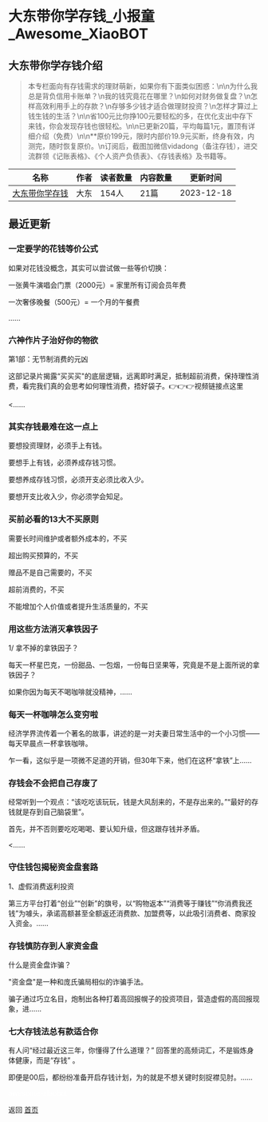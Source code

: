 # 大东带你学存钱_小报童_Awesome_XiaoBOT

## 大东带你学存钱介绍
> 本专栏面向有存钱需求的理财萌新，如果你有下面类似困惑：\n\n为什么我总是背负信用卡账单？\n我的钱究竟花在哪里？\n如何对财务做复盘？\n怎样高效利用手上的存款？\n存够多少钱才适合做理财投资？\n怎样才算过上钱生钱的生活？\n\n省100元比你挣100元要轻松的多，在优化支出中存下来钱，你会发现存钱也很轻松。\n\n已更新20篇，平均每篇1元，置顶有详细介绍（免费）\n\n**原价199元，限时内部价19.9元买断，终身有效，内测完，随时恢复原价。\n订阅后，截图加微信vidadong（备注存钱），进交流群领《记账表格》、《个人资产负债表》、《存钱表格》及书籍等。  
  


|名称|作者|读者数量|内容数量|更新时间|
|---|---|---|---|---|
|[大东带你学存钱](https://xiaobot.net/p/dadongc?refer=9c3f1c95-a052-465a-9902-f6d75080262a)|大东|154人|21篇|2023-12-18|

## 最近更新
### 一定要学的花钱等价公式

如果对花钱没概念，其实可以尝试做一些等价切换：

一张黄牛演唱会门票（2000元）= 家里所有订阅会员年费

一次奢侈晚餐（500元）= 一个月的午餐费

......

### 六神作片子治好你的物欲

第1部：无节制消费的元凶

这部记录片揭露“买买买"的底层逻辑，远离即时满足，抵制超前消费，保持理性消费，看完我们真的会思考如何理性消费，捂好袋子。👉👉👉视频链接点这里

<......

### 其实存钱最难在这一点上

要想投资理财，必须手上有钱。

要想手上有钱，必须养成存钱习惯。

要想养成存钱习惯，必须开支必须比收入少。

要想开支比收入少，你必须学会知足。

### 买前必看的13大不买原则

需要长时间维护或者额外成本的，不买

超出购买预算的，不买

赠品不是自己需要的，不买

超前消费的，不买

不能增加个人价值或者提升生活质量的，不买

### 用这些方法消灭拿铁因子

1/ 拿不掉的拿铁因子？

每天一杯星巴克，一份甜品、一包烟，一份每日坚果等，究竟是不是上面所说的拿铁因子？

如果你因为每天不喝咖啡就没精神，......

### 每天一杯咖啡怎么变穷啦

经济学界流传着一个著名的故事，讲述的是一对夫妻日常生活中的一个小习惯——每天早晨点一杯拿铁咖啡。

乍一看，这似乎是一项微不足道的开销，但30年下来，他们在这杯“拿铁”上......

### 存钱会不会把自己存废了

经常听到一个观点：“该吃吃该玩玩，钱是大风刮来的，不是存出来的。”“最好的存钱就是存到自己脑袋里”。

首先，并不否则要吃吃喝喝、要认知升级，但这跟存钱并矛盾。

<......

### 守住钱包揭秘资金盘套路

1、虚假消费返利投资

第三方平台打着“创业”“创新”的旗号，以“购物返本”“消费等于赚钱”“你消费我还钱”为噱头，承诺高额甚至全额返还消费款、加盟费等，以此吸引消费者、商家投入资金。......

### 存钱慎防存到人家资金盘

什么是资金盘诈骗？

"资金盘"是一种和庞氏骗局相似的诈骗手法。

骗子通过巧立名目，炮制出各种打着高回报幌子的投资项目，营造虚假的高回报现象，进......

### 七大存钱法总有款适合你

有人问“经过最近这三年，你懂得了什么道理？” 回答里的高频词汇，不是锻炼身体健康，而是“存钱” 。

即便是00后，都纷纷准备开启存钱计划，为的就是不想关键时刻捉襟见肘。......


<a href="https://github.com/Reno9527/awesome-xiaobot" style="color: white; text-decoration: none;">awesome-xiaobot</a>

返回 [首页](../README.md)
